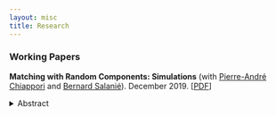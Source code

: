 ```yaml
---
layout: misc
title: Research
---
```


### Working Papers


**Matching with Random Components: Simulations** (with <a href="http://www.columbia.edu/~pc2167/" target="_blank" rel="noopener noreferrer">Pierre-André Chiappori</a> and <a href="http://bsalanie.com/" target="_blank" rel="noopener noreferrer">Bernard Salanié</a>). December 2019. \[[PDF](https://dlinh-n.github.io/f/wp/CNSdraftDec10final.pdf)\]
<details> 
 <summary> Abstract </summary>
 <br>
 Several recent papers have analyzed matching markets under the dual assumption of perfectly transferable utility and a separable joint surplus. Separability rules out any contribution to the joint surplus of a match of interactions between characteristics of partners that are unobserved by the analyst. Since it may be unrealistic in some settings, we explore the consequences of mistakenly imposing it. We find that the biases that result from this misspecification grow slowly with the magnitude of the contribution of the interaction terms. In particular, the estimated complementarities in the Choo and Siow (2006) model are remarkably robust to the inclusion of interaction terms.
</details>
